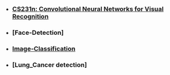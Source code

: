 * ### [CS231n: Convolutional Neural Networks for Visual Recognition](http://cs231n.stanford.edu/)
* ### [Face-Detection]
* ### [Image-Classification](https://codelabs.developers.google.com/codelabs/tensorflow-for-poets-2)
* ### [Lung_Cancer detection]
